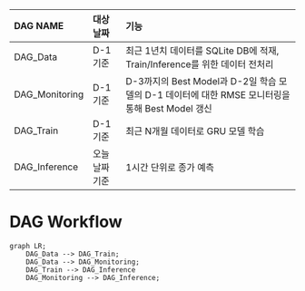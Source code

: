|DAG NAME|대상날짜|기능|
|:------|:-----|:-----|
|DAG_Data |D-1 기준|최근 1년치 데이터를 SQLite DB에 적재, Train/Inference를 위한 데이터 전처리|
|DAG_Monitoring |D-1 기준 |D-3까지의 Best Model과 D-2일 학습 모델의 D-1 데이터에 대한 RMSE 모니터링을 통해 Best Model 갱신|
|DAG_Train |D-1 기준|최근 N개월 데이터로 GRU 모델 학습|
|DAG_Inference |오늘날짜 기준| 1시간 단위로 종가 예측|

# DAG Workflow
```mermaid
graph LR;
    DAG_Data --> DAG_Train;
    DAG_Data --> DAG_Monitoring;  
    DAG_Train --> DAG_Inference
    DAG_Monitoring --> DAG_Inference;
```
